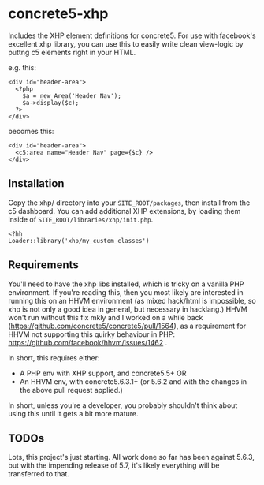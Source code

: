 # concrete5-xhp

Includes the XHP element definitions for concrete5. For use with facebook's excellent xhp library, you can use this to easily write clean view-logic by puttng c5 elements right in your HTML.

e.g. this:
```
<div id="header-area">
  <?php
    $a = new Area('Header Nav');
    $a->display($c);
  ?>
</div>
```

becomes this:
```
<div id="header-area">
  <c5:area name="Header Nav" page={$c} />
</div>
```

## Installation

Copy the xhp/ directory into your `SITE_ROOT/packages`, then install from the c5 dashboard. You can add additional XHP extensions, by loading them inside of `SITE_ROOT/libraries/xhp/init.php`.
```
<?hh
Loader::library('xhp/my_custom_classes')
```

## Requirements

You'll need to have the xhp libs installed, which is tricky on a vanilla PHP environment. If you're reading this, then you most likely are interested in running this on an HHVM environment (as mixed hack/html is impossible, so xhp is not only a good idea in general, but necessary in hacklang.) HHVM won't run without this fix mkly and I worked on a while back (https://github.com/concrete5/concrete5/pull/1564), as a requirement for HHVM not supporting this quirky behaviour in PHP: https://github.com/facebook/hhvm/issues/1462 .

In short, this requires either:
- A PHP env with XHP support, and concrete5.5+
OR
- An HHVM env, with concrete5.6.3.1+ (or 5.6.2 and with the changes in the above pull request applied.)

In short, unless you're a developer, you probably shouldn't think about using this until it gets a bit more mature.

## TODOs

Lots, this project's just starting. All work done so far has been against 5.6.3, but with the impending release of 5.7, it's likely everything will be transferred to that. 

